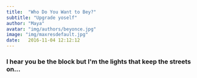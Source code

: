 ```yaml
---
title:  "Who Do You Want to Bey?"
subtitle: "Upgrade yoself"
author: "Maya"
avatar: "img/authors/beyonce.jpg"
image: "img/maxresdefault.jpg"
date:   2016-11-04 12:12:12
---
```


### I hear you be the block but I'm the lights that keep the streets on...

